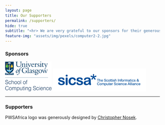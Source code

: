```yaml
---
layout: page
title: Our Supporters
permalink: /supporters/
hide: true
subtitle: "<hr> We are very grateful to our sponsors for their generous support."
feature-img: "assets/img/pexels/computer2-2.jpg"
---
```


<link rel="stylesheet" href="/assets/css/style.css">


### Sponsors
<p float="left">
  <img src="/assets/img/SoCS.png" alt="SoCS"  width="30%" height="30%" alt="SoCS" class="collaborators"/> 
  <img src="/assets/img/sicsa.jpg"  width="60%" height="60%" alt="SICSA"  class="collaborators"/>
</p>

<hr>    

### Supporters
PWSAfrica logo was generously designed by [Christopher Nosek](http://www.christophernosek.net/).
